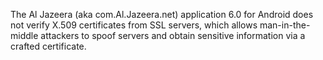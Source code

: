 The Al Jazeera (aka com.Al.Jazeera.net) application 6.0 for Android does not verify X.509 certificates from SSL servers, which allows man-in-the-middle attackers to spoof servers and obtain sensitive information via a crafted certificate.